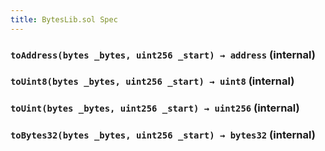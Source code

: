 ```yaml
---
title: BytesLib.sol Spec
---
```


### `toAddress(bytes _bytes, uint256 _start) → address` (internal)

### `toUint8(bytes _bytes, uint256 _start) → uint8` (internal)

### `toUint(bytes _bytes, uint256 _start) → uint256` (internal)

### `toBytes32(bytes _bytes, uint256 _start) → bytes32` (internal)
